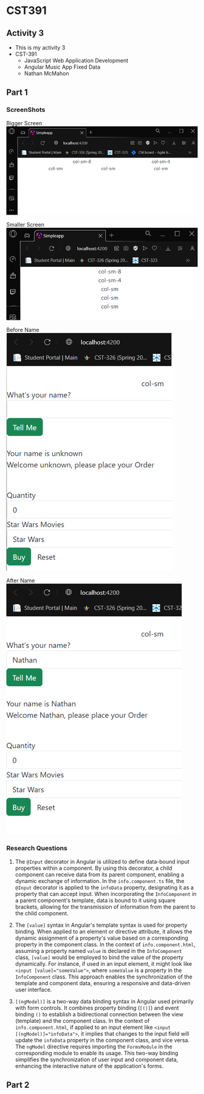 # CST391

## Activity 3
- This is my activity 3
- CST-391
     - JavaScript Web Application Development
     - Angular Music App Fixed Data
     - Nathan McMahon

## Part 1
### ScreenShots
Bigger Screen
![biggerScreen](biggerScreen.png)

Smaller Screen
![smallerScreen](smallerScreen.png)

Before Name
![beforeName](beforeName.png)

After Name
![afterName](afterName.png)

### Research Questions

1. The `@Input` decorator in Angular is utilized to define data-bound input properties within a component. By using this decorator, a child component can receive data from its parent component, enabling a dynamic exchange of information. In the `info.component.ts` file, the `@Input` decorator is applied to the `infoData` property, designating it as a property that can accept input. When incorporating the `InfoComponent` in a parent component's template, data is bound to it using square brackets, allowing for the transmission of information from the parent to the child component.

2. The `[value]` syntax in Angular's template syntax is used for property binding. When applied to an element or directive attribute, it allows the dynamic assignment of a property's value based on a corresponding property in the component class. In the context of `info.component.html`, assuming a property named `value` is declared in the `InfoComponent` class, `[value]` would be employed to bind the value of the property dynamically. For instance, if used in an input element, it might look like `<input [value]="someValue">`, where `someValue` is a property in the `InfoComponent` class. This approach enables the synchronization of the template and component data, ensuring a responsive and data-driven user interface.
3. `[(ngModel)]` is a two-way data binding syntax in Angular used primarily with form controls. It combines property binding (`[()]`) and event binding `()` to establish a bidirectional connection between the view (template) and the component class. In the context of `info.component.html`, if applied to an input element like `<input [(ngModel)]="infoData">`, it implies that changes to the input field will update the `infoData` property in the component class, and vice versa. The `ngModel` directive requires importing the `FormsModule` in the corresponding module to enable its usage. This two-way binding simplifies the synchronization of user input and component data, enhancing the interactive nature of the application's forms.

## Part 2
